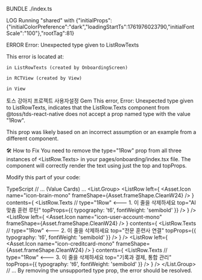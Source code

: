BUNDLE  ./index.ts



 LOG  Running "shared" with {"initialProps":{"initialColorPreference":"dark","loadingStartTs":1761976023790,"initialFontScale":"100"},"rootTag":81}

 ERROR  Error: Unexpected type given to ListRowTexts



This error is located at:

    in ListRowTexts (created by OnboardingScreen)

    in RCTView (created by View)

    in View

토스 강아지 프로젝트
사용자설정 Gem
This error, Error: Unexpected type given to ListRowTexts, indicates that the ListRow.Texts component from @toss/tds-react-native does not accept a prop named type with the value "1Row".

This prop was likely based on an incorrect assumption or an example from a different component.

🛠️ How to Fix
You need to remove the type="1Row" prop from all three instances of <ListRow.Texts> in your pages/onboarding/index.tsx file. The component will correctly render the text using just the top and topProps.

Modify this part of your code:

TypeScript
// ... (Value Cards) ...
<List.Group>
  <ListRow
    left={
      <Asset.Icon
        name="icon-brain-mono"
        frameShape={Asset.frameShape.CleanW24}
      />
    }
    contents={
      <ListRow.Texts
        // type="1Row"  <--- 1. 이 줄을 삭제하세요
        top="AI 맞춤 훈련 루틴"
        topProps={{ typography: 't6', fontWeight: 'semibold' }}
      />
    }
  />
  <ListRow
    left={
      <Asset.Icon
        name="icon-user-account-mono"
        frameShape={Asset.frameShape.CleanW24}
      />
    }
    contents={
      <ListRow.Texts
        // type="1Row"  <--- 2. 이 줄을 삭제하세요
        top="전문 훈련사 연결"
        topProps={{ typography: 't6', fontWeight: 'semibold' }}
      />
    }
  />
  <ListRow
    left={
      <Asset.Icon
        name="icon-creditcard-mono"
        frameShape={Asset.frameShape.CleanW24}
      />
    }
    contents={
      <ListRow.Texts
        // type="1Row"  <--- 3. 이 줄을 삭제하세요
        top="기록과 결제, 통합 관리"
        topProps={{ typography: 't6', fontWeight: 'semibold' }}
      />
    }
  />
</List.Group>
// ...
By removing the unsupported type prop, the error should be resolved.